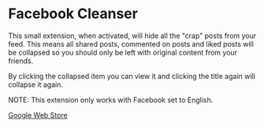 # Facebook Cleanser

This small extension, when activated, will hide all the "crap" posts from your feed.
This means all shared posts, commented on posts and liked posts will be collapsed so you should only be left with original content from your friends.

By clicking the collapsed item you can view it and clicking the title again will collapse it again.

NOTE: This extension only works with Facebook set to English.

[Google Web Store](https://chrome.google.com/webstore/detail/facebook-cleanser/dnfbdejgimpinkcbopnmmkhfkpmabgml)
